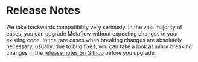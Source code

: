 # Release Notes

We take backwards compatibility very seriously. In the vast majority of cases, you can
upgrade Metaflow without expecting changes in your existing code. In the rare cases when
breaking changes are absolutely necessary, usually, due to bug fixes, you can take a
look at minor breaking changes in the [release notes on Github](https://github.com/Netflix/metaflow/releases)
before you upgrade.
